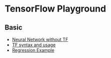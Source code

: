 # TensorFlow Playground

## Basic

* [Neural Network without TF](basic_neural_network/basic_nn.ipynb)
* [TF syntax and usage](basic_tensorflow/basic_tf.ipynb)
* [Regression Example](basic_tensorflow/neural_network.ipynb)